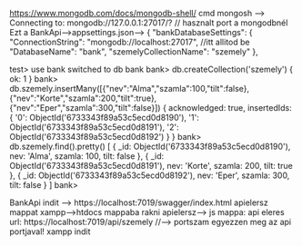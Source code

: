 https://www.mongodb.com/docs/mongodb-shell/
cmd mongosh
--> Connecting to:          mongodb://127.0.0.1:27017/? // hasznalt port a mongodbnél
Ezt a BankApi-->appsettings.json-->
{
  "bankDatabaseSettings": {
    "ConnectionString": "mongodb://localhost:27017", //itt allitod be
    "DatabaseName": "bank",
    "szemelyCollectionName": "szemely"
  },

test> use bank
switched to db bank
bank> db.createCollection('szemely')
{ ok: 1 }
bank> db.szemely.insertMany([{"nev":"Alma","szamla":100,"tilt":false},{"nev":"Korte","szamla":200,"tilt":true},{"nev":"Eper","szamla":300,"tilt":false}])
{
  acknowledged: true,
  insertedIds: {
    '0': ObjectId('6733343f89a53c5ecd0d8190'),
    '1': ObjectId('6733343f89a53c5ecd0d8191'),
    '2': ObjectId('6733343f89a53c5ecd0d8192')
  }
}
bank> db.szemely.find().pretty()
[
  {
    _id: ObjectId('6733343f89a53c5ecd0d8190'),
    nev: 'Alma',
    szamla: 100,
    tilt: false
  },
  {
    _id: ObjectId('6733343f89a53c5ecd0d8191'),
    nev: 'Korte',
    szamla: 200,
    tilt: true
  },
  {
    _id: ObjectId('6733343f89a53c5ecd0d8192'),
    nev: 'Eper',
    szamla: 300,
    tilt: false
  }
]
bank> 


BankApi indit --> https://localhost:7019/swagger/index.html
apielersz mappat xampp-->htdocs mappaba rakni 
apielersz--> js mappa: api eleres url: https://localhost:7019/api/szemely //--> portszam egyezzen meg az api portjaval!
xampp indit
